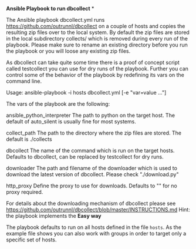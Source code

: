 **Ansible Playbook to run dbcollect**                                           *

The Ansible playbook dbcollect.yml runs https://github.com/outrunnl/dbcollect on
a couple of hosts and copies the resulting zip files over to the local system.
By default the zip files are stored in the local subdirectory collects/ which is
removed during every run of the playbook. Please make sure to rename an existing
directory before you run the playbook or you will loose any existing zip files.

As dbcollect can take quite some time there is a proof of concept script called
testcollect you can use for dry runs of the playbook. Further you can control
some of the behavior of the playbook by redefining its vars on the command line.

Usage: ansible-playbook -i hosts dbcollect.yml [-e "var=value ..."]

The vars of the playbook are the following:

ansible_python_interpreter	The path to python on the target host.
				The default of auto_silent is usually fine for
				most systems.

collect_path			The path to the directory where the zip files are
				stored. The default is ./collects

dbcollect			The name of the command which is run on the target
				hosts. Defaults to dbcollect, can be replaced by
				testcollect for dry runs.

downloader			The path and filename of the downloader which is
				used to download the latest version of dbcollect.
				Please check "./download.py"

http_proxy			Define the proxy to use for downloads. Defaults
				to "" for no proxy required.

For details about the downloading mechanism of dbcollect please see
https://github.com/outrunnl/dbcollect/blob/master/INSTRUCTIONS.md
Hint: the playbook implements the **Easy way**

The playbook defaults to run on all hosts defined in the file `hosts`. As the
example file shows you can also work with groups in order to target only a
specific set of hosts.
